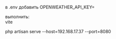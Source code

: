 в .env добавить OPENWEATHER_API_KEY=

выполнить:  
vite   

php artisan serve --host=192.168.17.37 --port=8080
